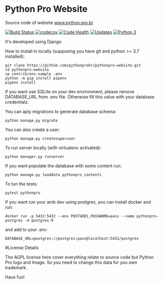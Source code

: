 # Python Pro Website

Source code of website www.python.pro.br

[![Build Status](https://travis-ci.org/pythonprobr/pythonpro-website.svg?branch=master)](https://travis-ci.org/pythonprobr/pythonpro-website)
[![codecov](https://codecov.io/gh/pythonprobr/pythonpro-website/branch/master/graph/badge.svg)](https://codecov.io/gh/pythonprobr/pythonpro-website)
[![Code Health](https://landscape.io/github/pythonprobr/pythonpro-website/master/landscape.svg?style=flat)](https://landscape.io/github/pythonprobr/pythonpro-website/master)
[![Updates](https://pyup.io/repos/github/pythonprobr/pythonpro-website/shield.svg)](https://pyup.io/repos/github/pythonprobr/pythonpro-website/)
[![Python 3](https://pyup.io/repos/github/pythonprobr/pythonpro-website/python-3-shield.svg)](https://pyup.io/repos/github/pythonprobr/pythonpro-website/)


It's developed using Django

How to install in locally (supposing you have git and python >= 3.7 installed):

```console
git clone https://github.com/pythonprobr/pythonpro-website.git
cd pythonpro-website
cp contrib/env-sample .env
python -m pip install pipenv
pipenv install
```

If you want use SQLite on your dev environment, please remove DATABASE_URL from .env file.
Otherwise fill this value with your database credentials.

You can aply migrations to generate database schema:

```console
python manage.py migrate
``` 

You can also create a user:

```console
python manage.py createsuperuser
```

To run server locally (with virtualenv activated):

```console
python manager.py runserver
```

If you want populate the database with some content run: 

```console
python manage.py loaddata pythonpro_contents
```

To tun the tests:

```console
pytest pythonpro
```

If you want run your amb dev using postgres, you can install docker and run:

```console
docker run -p 5432:5432 --env POSTGRES_PASSWORD=pass --name pythonpro-postgres -d postgres:9
```

and add to your .env

```console
DATABASE_URL=postgres://postgres:pass@localhost:5432/postgres
```


#License Details

The AGPL license here cover everything relate to source code but Python Pro logo and Image.
So you need to change this data for you own trademark.


Have fun!
